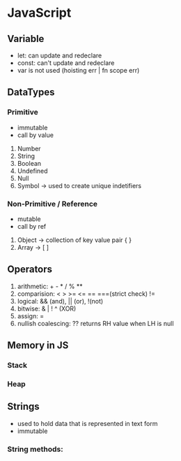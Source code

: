 # JavaScript

## Variable
- let: can update and redeclare
- const: can't update and redeclare
- var is not used (hoisting err | fn scope err)


## DataTypes

### Primitive
- immutable
- call by value

1. Number
2. String
3. Boolean
4. Undefined
5. Null
6. Symbol -> used to create unique indetifiers

### Non-Primitive / Reference
- mutable
- call by ref

1. Object -> collection of key value pair  { }
2. Array -> [ ]


## Operators
1. arithmetic: + - * / % **
2. comparision: < > >= <= == ===(strict check) !=
3. logical: && (and), || (or), !(not)
4. bitwise: & | ! ^ (XOR)
5. assign: =
6. nullish coalescing: ?? returns RH value when LH is null


## Memory in JS

### Stack

### Heap


## Strings
- used to hold data that is represented in text form
- immutable

### String methods:

